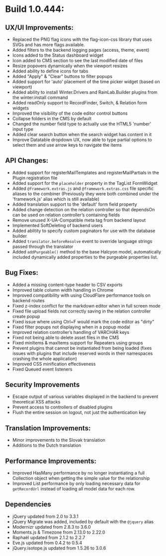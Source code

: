 # Build 1.0.444:

## UX/UI Improvements:
- Replaced the PNG flag icons with the flag-icon-css library that uses SVGs and has more flags available.
- Added filters to the backend logging pages (access, theme, event)
- Icons added to the Status dashboard widget
- Icon added to CMS section to see the last modified date of files
- Resize popovers dynamically when the viewport resizes
- Added ability to define icons for tabs
- Added "Apply" & "Clear" buttons to filter popups
- Added support for 'auto' placement of the time picker widget (based on viewport)
- Added ability to install Winter.Drivers and RainLab.Builder plugins from the winter:install command
- Added readOnly support to RecordFinder, Switch, & Relation form widgets
- Improved the visibility of the code editor control buttons
- Collapse folders in the CMS by default
- Changed the number field type to actually use the HTML5 'number' input type
- Added clear search button when the search widget has content in it
- Improve Datatable dropdown UX, now able to type partial options to select them and use arrow keys to navigate the items

## API Changes:
- Added support for registerMailTemplates and registerMailPartials in the Plugin registration file
- Added support for the `placeholder` property in the TagList FormWidget
- Added `@framework.extras.js` and `@framework.extras.css` file specific aliases to the combiner (Previously they were both combined under the 'framework.js' alias which is still available)
- Added translation support to the 'default' form field property
- Added change detection on the relation controller so that dependsOn can be used on relation controller’s containing fields
- Remove unused X-UA-Compatible meta tag from backend layout
- Implemented SoftDeleting of backend users
- Added ablitity to specify custom paginators for use with the database builder
- Added `translator.beforeResolve` event to override language strings passed through the translator
- Added `addPurgeable()` method to the base Halcyon model, automatically included dynamically added properties to the purgeable properties list.

## Bug Fixes:
- Added a missing content-type header to CSV exports
- Improved table column width handling in Chrome
- Improved compatibility with using CloudFlare performance tools on backend routes
- Fixed z-index conflict for the markdown editor when in full screen mode
- Fixed file upload fields not correctly saving in the relation controller create popup
- Fixed issue where using Ctrl+F would mark the code editor as "dirty"
- Fixed filter popups not displaying when in a popup modal
- Improved relation controller’s handling of VARCHAR keys
- Fixed not being able to delete asset files in the CMS
- Fixed minItems & maxItems support for Repeaters using groups
- Prevent plugins that cannot be instantiated from being loaded (fixes issues with plugins that include reserved words in their namespaces crashing the whole application)
- Improved CSS minification effectiveness
- Fixed Queued event listeners

## Security Improvements
- Escape output of various variables displayed in the backend to prevent theoretical XSS attacks
- Prevent access to controllers of disabled plugins
- Flush the entire session on logout, not just the authentication key

## Translation Improvements:
- Minor improvements to the Slovak translation
- Additions to the Dutch translation

## Performance Improvements:
- Improved HasMany performance by no longer instantiating a full Collection object when getting the simple value for the relationship
- Improved List performance by only loading necessary data for `getRecordUrl` instead of loading all model data for each row.

## Dependencies
- jQuery updated from 2.0 to 3.3.1
- jQuery Migrate was added, included by default with the `@jquery` alias
- Modernizr updated from 2.8.3 to 3.6.0
- Moments.js & Timezone from 2.13.0 to 2.22.0
- Raphaël updated from 2.1.2 to 2.2.7
- Eve.js updated from 0.4.2 to 0.5.4
- jQuery.isotope.js updated from 1.5.26 to 3.0.6